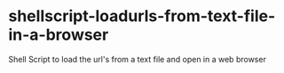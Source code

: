 # shellscript-loadurls-from-text-file-in-a-browser
Shell Script to load the url's from a text file and open in a web browser
